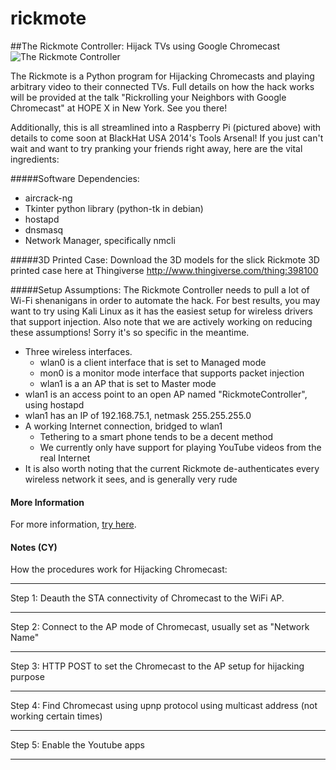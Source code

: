 rickmote
========

##The Rickmote Controller: Hijack TVs using Google Chromecast
![The Rickmote Controller](docs/Rickmote.jpg)

The Rickmote is a Python program for Hijacking Chromecasts and playing arbitrary video to their connected TVs. Full details on how the hack works will be provided at the talk "Rickrolling your Neighbors with Google Chromecast" at HOPE X in New York. See you there!

Additionally, this is all streamlined into a Raspberry Pi (pictured above) with details to come soon at BlackHat USA 2014's Tools Arsenal! If you just can't wait and want to try pranking your friends right away, here are the vital ingredients:

#####Software Dependencies: 
* aircrack-ng
* Tkinter python library (python-tk in debian)
* hostapd
* dnsmasq
* Network Manager, specifically nmcli

#####3D Printed Case:
Download the 3D models for the slick Rickmote 3D printed case here at Thingiverse
http://www.thingiverse.com/thing:398100

#####Setup Assumptions:
The Rickmote Controller needs to pull a lot of Wi-Fi shenanigans in order to automate the hack. For best results, you may want to try using Kali Linux as it has the easiest setup for wireless drivers that support injection. Also note that we are actively working on reducing these assumptions! Sorry it's so specific in the meantime.
* Three wireless interfaces.
    * wlan0 is a client interface that is set to Managed mode
    * mon0 is a monitor mode interface that supports packet injection
    * wlan1 is a an AP that is set to Master mode
* wlan1 is an access point to an open AP named "RickmoteController", using hostapd
* wlan1 has an IP of 192.168.75.1, netmask 255.255.255.0
* A working Internet connection, bridged to wlan1
    * Tethering to a smart phone tends to be a decent method
    * We currently only have support for playing YouTube videos from the real Internet
* It is also worth noting that the current Rickmote de-authenticates every wireless network it sees, and is generally very rude

#### More Information
For more information, [try here](https://www.youtube.com/watch?v=dQw4w9WgXcQ).

#### Notes (CY)
How the procedures work for Hijacking Chromecast:
_______________________________________
Step 1: Deauth the STA connectivity of Chromecast to the WiFi AP. 
________________________________________
Step 2: Connect to the AP mode of Chromecast, usually set as "Network Name"
__________________________________________
Step 3: HTTP POST to set the Chromecast to the AP setup for hijacking purpose
__________________________________________
Step 4: Find Chromecast using upnp protocol using multicast address (not working certain times) 
__________________________________________
Step 5: Enable the Youtube apps
_________________________________________
